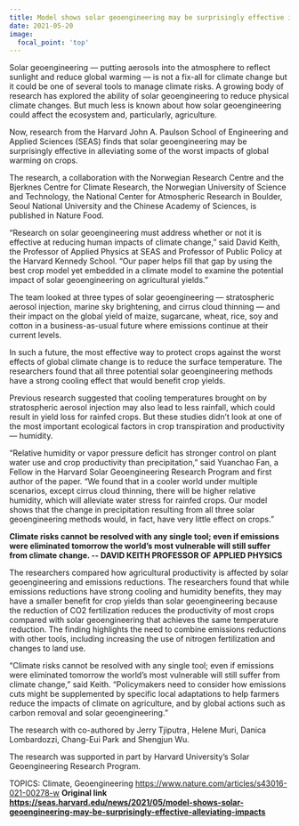 ```yaml
---
title: Model shows solar geoengineering may be surprisingly effective in alleviating impacts of global warming on crops -- Research offers better understanding of solar geoengineering’s effect on agriculture
date: 2021-05-20
image:
  focal_point: 'top'
---
```


Solar geoengineering — putting aerosols into the atmosphere to reflect sunlight and reduce global warming — is not a fix-all for climate change but it could be one of several tools to manage climate risks. A growing body of research has explored the ability of solar geoengineering to reduce physical climate changes. But much less is known about how solar geoengineering could affect the ecosystem and, particularly, agriculture.

<!--more-->

Now, research from the Harvard John A. Paulson School of Engineering and Applied Sciences (SEAS) finds that solar geoengineering may be surprisingly effective in alleviating some of the worst impacts of global warming on crops. 

The research, a collaboration with the Norwegian Research Centre and the Bjerknes Centre for Climate Research, the Norwegian University of Science and Technology, the National Center for Atmospheric Research in Boulder, Seoul National University and the Chinese Academy of Sciences, is published in Nature Food. 

“Research on solar geoengineering must address whether or not it is effective at reducing human impacts of climate change,” said David Keith, the Professor of Applied Physics at SEAS and Professor of Public Policy at the Harvard Kennedy School. “Our paper helps fill that gap by using the best crop model yet embedded in a climate model to examine the potential impact of solar geoengineering on agricultural yields.”

The team looked at three types of solar geoengineering — stratospheric aerosol injection, marine sky brightening, and cirrus cloud thinning — and their impact on the global yield of maize, sugarcane, wheat, rice, soy and cotton in a business-as-usual future where emissions continue at their current levels.

In such a future, the most effective way to protect crops against the worst effects of global climate change is to reduce the surface temperature. The researchers found that all three potential solar geoengineering methods have a strong cooling effect that would benefit crop yields. 

Previous research suggested that cooling temperatures brought on by stratospheric aerosol injection may also lead to less rainfall, which could result in yield loss for rainfed crops. But these studies didn’t look at one of the most important ecological factors in crop transpiration and productivity — humidity. 

“Relative humidity or vapor pressure deficit has stronger control on plant water use and crop productivity than precipitation,” said Yuanchao Fan, a Fellow in the Harvard Solar Geoengineering Research Program and first author of the paper. “We found that in a cooler world under multiple scenarios, except cirrus cloud thinning, there will be higher relative humidity, which will alleviate water stress for rainfed crops. Our model shows that the change in precipitation resulting from all three solar geoengineering methods would, in fact, have very little effect on crops.”

**Climate risks cannot be resolved with any single tool; even if emissions were eliminated tomorrow the world’s most vulnerable will still suffer from climate change. -- DAVID KEITH PROFESSOR OF APPLIED PHYSICS**

The researchers compared how agricultural productivity is affected by solar geoengineering and emissions reductions. The researchers found that while emissions reductions have strong cooling and humidity benefits, they may have a smaller benefit for crop yields than solar geoengineering because the reduction of CO2 fertilization reduces the productivity of most crops compared with solar geoengineering that achieves the same temperature reduction. The finding highlights the need to combine emissions reductions with other tools, including increasing the use of nitrogen fertilization and changes to land use.

“Climate risks cannot be resolved with any single tool; even if emissions were eliminated tomorrow the world’s most vulnerable will still suffer from climate change,” said Keith. “Policymakers need to consider how emissions cuts might be supplemented by specific local adaptations to help farmers reduce the impacts of climate on agriculture, and by global actions such as carbon removal and solar geoengineering.”

The research with co-authored by Jerry Tjiputra , Helene Muri, Danica Lombardozzi, Chang-Eui Park  and Shengjun Wu.

The research was supported in part by Harvard University’s Solar Geoengineering Research Program.

TOPICS: Climate, Geoengineering
https://www.nature.com/articles/s43016-021-00278-w
**Original link https://seas.harvard.edu/news/2021/05/model-shows-solar-geoengineering-may-be-surprisingly-effective-alleviating-impacts**